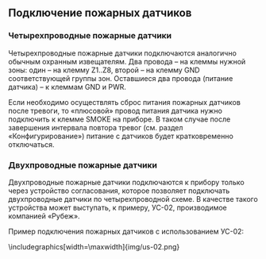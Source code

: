 ## Подключение пожарных датчиков

### Четырехпроводные пожарные датчики

Четырехпроводные пожарные датчики подключаются аналогично обычным охранным извещателям. Два провода – на клеммы нужной зоны: один – на клемму Z1..Z8, второй – на клемму GND соответствующей группы зон. Оставшиеся два провода (питание датчика) – к клеммам GND и PWR.

Если необходимо осуществлять сброс питания пожарных датчиков после тревоги, то «плюсовой» провод питания датчика нужно подключить к клемме SMOKE на приборе. В таком случае после завершения интервала повтора тревог (см. раздел «Конфигурирование») питание с датчиков будет кратковременно отключаться.

### Двухпроводные пожарные датчики

Двухпроводные пожарные датчики подключаются к прибору только через устройство согласования, которое позволяет подключать двухпроводные датчики по четырехпроводной схеме. В качестве такого устройства может выступать, к примеру, УС-02, производимое компанией «Рубеж».

Пример подключения пожарных датчиков с использованием УС-02:

\includegraphics[width=\maxwidth]{img/us-02.png}

